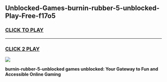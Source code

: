 
## Unblocked-Games-burnin-rubber-5-unblocked-Play-Free-f17o5
<h3>
<a href="https://premium76.site?title=burnin-rubber-5-unblocked&ref=23A">CLICK TO PLAY</a></h3>
<hr>

<h3>
<a href="https://premium76.site?title=burnin-rubber-5-unblocked&ref=23A">CLICK 2 PLAY</a>
  
</h3>

<a href="https://premium76.site?title=burnin-rubber-5-unblocked&ref=23A"><img src="https://clearcache.store/games.png"></a>


**burnin-rubber-5-unblocked games unblocked: Your Gateway to Fun and Accessible Online Gaming**
